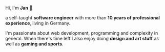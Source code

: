 Hi, I'm **Jan** 👋

a self-taught **software engineer** with more than **10 years of professional experience**, living in Germany. 

I'm passionate about web development, programming and complexity in general. When there's time left I also enjoy doing **design and art stuff** as well as **gaming and sports**.
